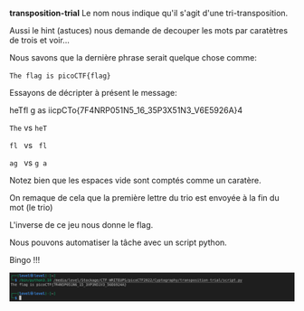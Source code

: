 **transposition-trial**
Le nom nous indique qu'il s'agit d'une tri-transposition.

Aussi le hint (astuces) nous demande de decouper les mots par caratètres de trois et voir...

Nous savons que la dernière phrase serait quelque chose comme:

`The flag is picoCTF{flag}`

Essayons de décripter à présent le message:

heTfl g as iicpCTo{7F4NRP051N5_16_35P3X51N3_V6E5926A}4

`The` vs `heT`

`fl ` vs ` fl`

`ag ` vs `g a`

Notez bien que les espaces vide sont comptés comme un caratère.

On remaque de cela que la première lettre du trio est envoyée à la fin du mot (le trio)

L'inverse de ce jeu nous donne le flag.

Nous pouvons automatiser la tâche avec un script python.

Bingo !!!

<img src='cap.png'/>
